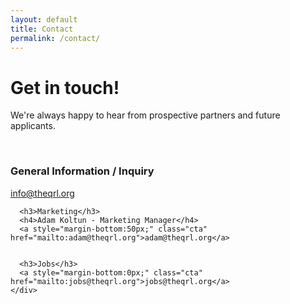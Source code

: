 ```yaml
---
layout: default
title: Contact
permalink: /contact/
---
```


<div class="wrapper hero">
  <div class="particles">
    <div class="pencil" 
      data-attach-class=".wrapper.hero .w12" 
      data-attach-position="top right" 
      data-child-anchor="top left" 
      data-offset-left="-250" 
      data-offset-top="80">
    </div>
  </div>
  <div class="grid">
    <div class="w12">
      <h1>Get in touch!</h1>
      <p>We're always happy to hear from prospective partners and future applicants.</p>
      <br>
      <h3>General Information / Inquiry</h3>
      <a style="margin-bottom:50px;" class="cta" href="mailto:info@theqrl.org">info@theqrl.org</a>


      <h3>Marketing</h3>
      <h4>Adam Koltun - Marketing Manager</h4>
      <a style="margin-bottom:50px;" class="cta" href="mailto:adam@theqrl.org">adam@theqrl.org</a>


      <h3>Jobs</h3>
      <a style="margin-bottom:0px;" class="cta" href="mailto:jobs@theqrl.org">jobs@theqrl.org</a>
    </div>
  </div>
</div>